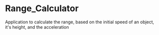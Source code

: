 # Range_Calculator
Application to calculate the range, based on the initial speed of an object, it's height, and the acceleration
